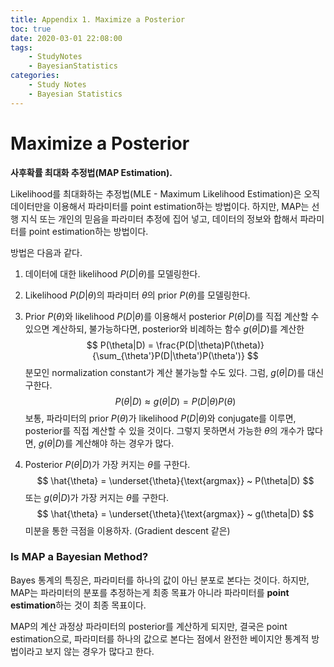 ```yaml
---
title: Appendix 1. Maximize a Posterior
toc: true
date: 2020-03-01 22:08:00
tags:
	- StudyNotes
	- BayesianStatistics
categories:
	- Study Notes
	- Bayesian Statistics
---
```




# Maximize a Posterior



**사후확률 최대화 추정법(MAP Estimation).**

Likelihood를 최대화하는 추정법(MLE - Maximum Likelihood Estimation)은 오직 데이터만을 이용해서 파라미터를 point estimation하는 방법이다. 하지만, MAP는 선행 지식 또는 개인의 믿음을 파라미터 추정에 집어 넣고, 데이터의 정보와 합해서 파라미터를 point estimation하는 방법이다.



방법은 다음과 같다.

1. 데이터에 대한 likelihood $P(D|\theta)$를 모델링한다.

2. Likelihood $P(D|\theta)$의 파라미터 $\theta$의 prior $P(\theta)$를 모델링한다.

3. Prior $P(\theta)$와 likelihood $P(D|\theta)$를 이용해서 posterior $P(\theta|D)$를 직접 계산할 수 있으면 계산하되, 불가능하다면, posterior와 비례하는 함수 $g(\theta|D)$를 계산한
   $$
   P(\theta|D) = \frac{P(D|\theta)P(\theta)}{\sum_{\theta'}P(D|\theta')P(\theta')}
   $$
   분모인 normalization constant가 계산 불가능할 수도 있다. 그럼, $g(\theta|D)$를 대신 구한다.
   $$
   P(\theta|D) \approx g(\theta|D) = P(D|\theta)P(\theta)
   $$
   보통, 파라미터의 prior $P(\theta)$가 likelihood $P(D|\theta)$와 conjugate를 이루면, posterior를 직접 계산할 수 있을 것이다. 그렇지 못하면서 가능한 $\theta$의 개수가 많다면, $g(\theta|D)$를 계산해야 하는 경우가 많다.

4. Posterior $P(\theta|D)$가 가장 커지는 $\theta$를 구한다.
   $$
   \hat{\theta} = \underset{\theta}{\text{argmax}} ~ P(\theta|D)
   $$
   또는 $g(\theta|D)$가 가장 커지는 $\theta$를 구한다.
   $$
   \hat{\theta} = \underset{\theta}{\text{argmax}} ~ g(\theta|D)
   $$
   미분을 통한 극점을 이용하자. (Gradient descent 같은)



### Is MAP a Bayesian Method?

Bayes 통계의 특징은, 파라미터를 하나의 값이 아닌 분포로 본다는 것이다. 하지만, MAP는 파라미터의 분포를 추정하는게 최종 목표가 아니라 파라미터를 **point estimation**하는 것이 최종 목표이다.

MAP의 계산 과정상 파라미터의 posterior를 계산하게 되지만, 결국은 point estimation으로, 파라미터를 하나의 값으로 본다는 점에서 완전한 베이지안 통계적 방법이라고 보지 않는 경우가 많다고 한다.